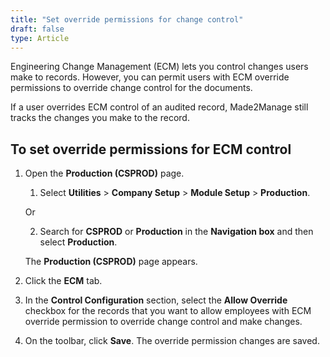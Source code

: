 ```yaml
---
title: "Set override permissions for change control"
draft: false
type: Article
---
```


Engineering Change Management (ECM) lets you control changes users make to records. However, you can permit users with ECM override permissions to override change control for the documents.

If a user overrides ECM control of an audited record, Made2Manage still tracks the changes you make to the record.

## To set override permissions for ECM control

1. Open the **Production (CSPROD)** page.

    1. Select **Utilities** > **Company Setup** > **Module Setup** > **Production**.

    Or

    2. Search for **CSPROD** or **Production** in the **Navigation box** and then select **Production**.

    The **Production (CSPROD)** page appears.

2. Click the **ECM** tab.

3. In the **Control Configuration** section, select the **Allow Override** checkbox for the records that you want to allow employees with ECM override permission to override change control and make changes.

4. On the toolbar, click **Save**. The override permission changes are saved.



​